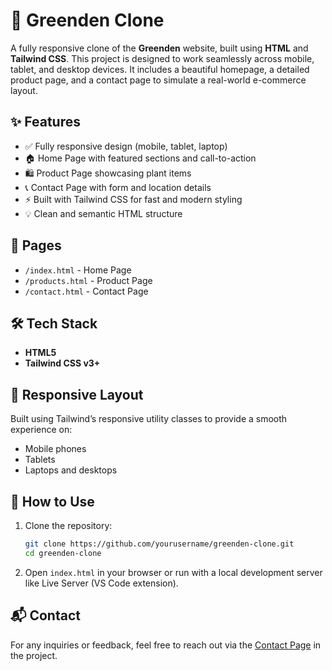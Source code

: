 # 🌿 Greenden Clone

A fully responsive clone of the **Greenden** website, built using **HTML** and **Tailwind CSS**. This project is designed to work seamlessly across mobile, tablet, and desktop devices. It includes a beautiful homepage, a detailed product page, and a contact page to simulate a real-world e-commerce layout.

## ✨ Features

- ✅ Fully responsive design (mobile, tablet, laptop)
- 🏠 Home Page with featured sections and call-to-action
- 🛍️ Product Page showcasing plant items
- 📞 Contact Page with form and location details
- ⚡ Built with Tailwind CSS for fast and modern styling
- 💡 Clean and semantic HTML structure

## 📁 Pages

- `/index.html` - Home Page  
- `/products.html` - Product Page  
- `/contact.html` - Contact Page

## 🛠️ Tech Stack

- **HTML5**
- **Tailwind CSS v3+**

## 📱 Responsive Layout

Built using Tailwind’s responsive utility classes to provide a smooth experience on:
- Mobile phones
- Tablets
- Laptops and desktops

## 🔧 How to Use

1. Clone the repository:

   ```bash
   git clone https://github.com/yourusername/greenden-clone.git
   cd greenden-clone
   ```

2. Open `index.html` in your browser or run with a local development server like Live Server (VS Code extension).


## 📬 Contact

For any inquiries or feedback, feel free to reach out via the [Contact Page](contact.html) in the project.


